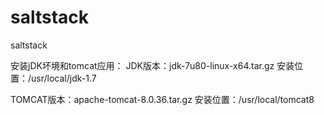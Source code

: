 # saltstack
saltstack

安装jDK坏境和tomcat应用：
JDK版本：jdk-7u80-linux-x64.tar.gz 
安装位置：/usr/local/jdk-1.7


TOMCAT版本：apache-tomcat-8.0.36.tar.gz 
安装位置：/usr/local/tomcat8
